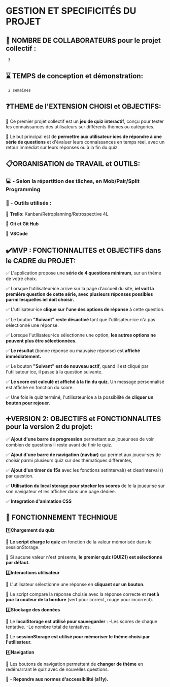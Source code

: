 # **GESTION ET SPECIFICITÉS DU PROJET**

## 🤝 **NOMBRE DE COLLABORATEURS pour le projet collectif** :
     3

## ⌛️ **TEMPS de conception et démonstration**: 
     2 semaines

## ❓**THEME de l'EXTENSION CHOISI et OBJECTIFS:**

 📌 Ce  premier projet collectif est un **jeu de quiz interactif**, conçu pour tester les connaissances des utilisateurs sur différents thèmes ou catégories.
  
 📌  Le but principal est de **permettre aux utilisateur·ices de répondre à une série de questions** et d'évaluer leurs connaissances en temps réel, avec un retour immédiat sur leurs réponses ou à la fin du quiz.

## 📋**ORGANISATION de TRAVAIL et OUTILS:**

### 💻  - Selon la répartition des tâches, en Mob/Pair/Split Programming

### 🔧 - Outils utilisés :
  
📌 **Trello**: Kanban/Retroplanning/Retrospective 4L
    
📌 **Git et Git Hub**
    
📌 **VSCode**
      

## ✔️**MVP : FONCTIONNALITES et OBJECTIFS dans le CADRE du PROJET:**
 
  ✅  L'application propose une **série de 4 questions minimum**, sur un thème de votre choix.
    
  ✅  Lorsque l‘utilisateur·ice arrive sur la page d‘accueil du site, **iel voit la première question de cette série,
        avec plusieurs réponses possibles parmi lesquelles iel doit choisir.**
    
  ✅  L'utilisateur·ice **clique sur l'une des options de réponse** à cette question.
    
  ✅  Le bouton **"Suivant" reste désactivé** tant que l'utilisateur·ice n'a pas sélectionné une réponse.
    
  ✅  Lorsque l'utilisateur·ice sélectionne une option, **les autres options ne peuvent plus être sélectionnées.**

  ✅ **Le résultat** (bonne réponse ou mauvaise réponse) est **affiché immédiatement.**

  ✅  Le bouton **"Suivant" est de nouveau actif**, quand il est cliqué par l'utilisateur·ice,
        il passe à la question suivante.

  ✅  **Le score est calculé et affiché à la fin du quiz**. Un message personnalisé est affiché en fonction du score.

  ✅  Une fois le quiz terminé, l'utilisateur·ice a la possibilité de **cliquer un bouton pour rejouer.**
    

## ➕**VERSION 2: OBJECTIFS et FONCTIONNALITES pour la version 2 du projet:**

  ✅ **Ajout d'une barre de progression** permettant aux joueur·ses de voir
        combien de questions il reste avant de finir le quiz.

  ✅ **Ajout d'une barre de navigation (navbar)** qui permet aux joueur·ses de choisir parmi
        plusieurs quiz sur des thématiques différentes,
         
  ✅ **Ajout d'un timer de 15s** avec les fonctions setInterval() et clearInterval () par question.

  ✅ **Utilisation du local storage pour stocker les scores** de le·la joueur·se sur son navigateur
          et les afficher dans une page dédiée.

  ✅ **Integration d'animation CSS**


## 🔎 **FONCTIONNEMENT TECHNIQUE** ##

   1️⃣**Chargement du quiz**
   
📌  **Le script charge le quiz** en fonction de la valeur mémorisée dans le sessionStorage.

📌  Si aucune valeur n'est présente, **le premier quiz (QUIZ1) est sélectionné par défaut.**
    
   2️⃣**Interactions utilisateur**
   
📌 L'utilisateur sélectionne une réponse en **cliquant sur un bouton.**

📌 Le script compare la réponse choisie avec la réponse correcte et **met à jour la couleur de la bordure**
      (vert pour correct, rouge pour incorrect).

   3️⃣**Stockage des données**
   
 📌 Le **localStorage est utilisé pour sauvegarder** :
            -Les scores de chaque tentative.
            -Le nombre total de tentatives.
            
 📌 Le **sessionStorage est utilisé pour mémoriser le thème choisi par l'utilisateur.**

   4️⃣**Navigation**
   
 📌 Les boutons de navigation permettent de **changer de thème** en redémarrant le quiz avec de nouvelles questions.

 📌 - **Repondre aux normes d'accessibilité (a11y).**

        

     
